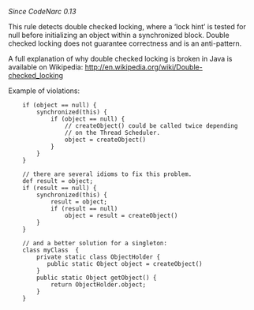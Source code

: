 *Since CodeNarc 0.13*

This rule detects double checked locking, where a ‘lock hint’ is tested
for null before initializing an object within a synchronized block.
Double checked locking does not guarantee correctness and is an
anti-pattern.

A full explanation of why double checked locking is broken in Java is
available on Wikipedia:
<http://en.wikipedia.org/wiki/Double-checked_locking>

Example of violations:

``` 
    if (object == null) {
        synchronized(this) {
            if (object == null) {
                // createObject() could be called twice depending
                // on the Thread Scheduler.
                object = createObject()
            }
        }
    }

    // there are several idioms to fix this problem.
    def result = object;
    if (result == null) {
        synchronized(this) {
            result = object;
            if (result == null)
                object = result = createObject()
        }
    }

    // and a better solution for a singleton:
    class myClass  {
        private static class ObjectHolder {
           public static Object object = createObject()
        }
        public static Object getObject() {
            return ObjectHolder.object;
        }
    }
```
